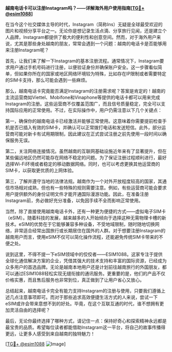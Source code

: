 **越南电话卡可以注册Instagram吗？——详解海外用户使用指南[[TG💪+ @esim1088](https://t.me/s/esim1088)]**

在当今这个社交媒体主导的时代，Instagram（简称Ins）无疑是全球最受欢迎的图片和视频分享平台之一。无论你是想记录生活点滴、分享旅行见闻，还是建立个人品牌，Instagram都提供了极大的便利性和创意空间。然而，对于海外用户来说，尤其是那些身处越南的朋友，常常会遇到一个问题：越南的电话卡是否能够用来注册Instagram呢？

首先，让我们来了解一下Instagram的基本注册流程。通常情况下，Instagram要求用户通过手机号码进行注册，以便验证身份并确保账户安全。这一步骤看似简单，但如果你所在的国家或地区网络环境较为特殊，比如存在IP限制或者需要特定的SIM卡支持，那么可能会遇到一些麻烦。

那么，越南电话卡究竟能否满足Instagram的注册需求呢？答案是肯定的！越南的主流运营商如Viettel、Mobifone和Vinaphone等提供的电话卡都可以用来完成Instagram的注册。这些运营商不仅覆盖范围广，而且信号质量稳定，完全可以支持国际应用的正常使用。不过，在实际操作中，用户仍需注意以下几个关键点：

第一，确保你的越南电话卡已经激活并能够正常使用。这意味着你需要提前检查手机是否已插入有效的SIM卡，并确认可以正常拨打电话和发送短信。此外，部分运营商可能对新卡有试用期限制，因此建议在正式尝试注册之前先使用一段时间以确保服务无误。

第二，关注网络连接情况。虽然越南的互联网基础设施近年来有了显著提升，但在某些偏远地区仍然可能存在网络不稳定的问题。为了保证注册过程顺利进行，最好选择Wi-Fi环境或者稳定的移动数据网络。同时，也可以考虑更换其他运营商的SIM卡，以获取更优质的上网体验。

第三，了解并遵守当地的法律法规。越南作为一个对外开放程度较高的国家，其通信市场相对成熟，但也有一些特殊的规则需要注意。例如，有些运营商可能会要求用户提供额外的身份证明文件才能开通国际漫游功能。因此，在准备注册Instagram前，务必做好充分准备，以免因手续不全而影响正常使用。

当然，除了直接使用越南电话卡外，还有一种更为便捷的方式——虚拟电子SIM卡（eSIM）。随着科技的发展，越来越多的人开始倾向于选择这种无需物理卡槽的新技术。eSIM的优势在于它能够兼容多种设备，不受地域限制，随时随地切换网络，非常适合经常出国旅行或长期居住在国外的人群。对于想要注册Instagram的越南用户而言，使用eSIM不仅可以简化操作流程，还能避免传统SIM卡带来的不便之处。

说到这里，不得不提一下eSIM领域中的佼佼者——ESIM1088。这家专注于提供全球化通信解决方案的企业，凭借其强大的技术支持和丰富的国际资源，已经成为众多用户的首选品牌。无论是越南本地用户还是计划前往越南旅行的外国朋友，都可以通过ESIM1088轻松实现无缝衔接的通讯服务。更重要的是，他们的产品不仅价格实惠，而且售后服务也非常到位，真正做到了让用户省心又放心。

总结起来，越南电话卡完全有能力支持Instagram的注册与使用，只要我们遵循上述几点注意事项即可。而对于那些追求高效便捷生活方式的人来说，尝试一下eSIM或许会带来意想不到的好处。毕竟，在这个互联互通的时代，谁不想拥有更加灵活自由的选择呢？

最后，无论你最终选择了哪种方式，请记住一点：保持好奇心和探索精神永远都是最宝贵的品质。希望每位读者都能借助Instagram这一平台，将自己的故事传播得更远，让更多人感受到来自越南的独特魅力！

[[TG💪+ @esim1088](https://t.me/s/esim1088) ![Image](https://i.postimg.cc/4NQfJmqS/Snipaste-2025-05-13-00-14-12.png)]